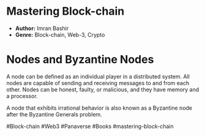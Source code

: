 # Mastering Block-chain
- **Author:** Imran Bashir
- **Genre:** Block-chain, Web-3, Crypto

# Nodes and Byzantine Nodes
A node can be defined as an individual player in a distributed system. All nodes are capable of sending and receiving messages to and from each other. Nodes can be honest, faulty, or malicious, and they have memory and a processor. 

A node that exhibits irrational behavior is also known as a Byzantine node after the Byzantine Generals problem.

#Block-chain #Web3 #Panaverse #Books #mastering-block-chain 
